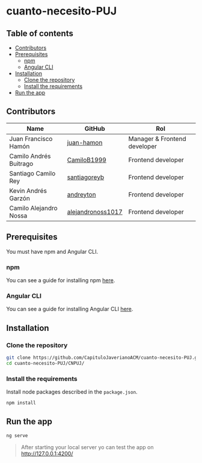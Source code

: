 # cuanto-necesito-PUJ

## Table of contents

- [Contributors](#Contributors)
- [Prerequisites](#Prerequisites)
    - [npm](#npm)
    - [Angular CLI](#Angular-CLI)
- [Installation](#Installation)
    - [Clone the repository](#Clone-the-repository)
    - [Install the requirements](#Install-the-requirements)
- [Run the app](#Run-the-app)

## Contributors

| Name      | GitHub | Rol |
| ----------- | ----------- | ----------- |
| Juan Francisco Hamón | [juan-hamon](https://github.com/juan-hamon) | Manager & Frontend developer |
| Camilo Andrés Buitrago | [CamiloB1999](https://github.com/CamiloB1999) | Frontend developer |
| Santiago Camilo Rey | [santiagoreyb](https://github.com/santiagoreyb) | Frontend developer |
| Kevin Andrés Garzón | [andreyton](https://github.com/andreyton) | Frontend developer |
| Camilo Alejandro Nossa | [alejandronoss1017](https://github.com/alejandronoss1017) | Frontend developer |

## Prerequisites

You must have npm and Angular CLI.

### npm

You can see a guide for installing npm [here](https://nodejs.org/en/download/package-manager/).

### Angular CLI

You can see a guide for installing Angular CLI [here](https://angular.io/cli).

## Installation

### Clone the repository

```sh
git clone https://github.com/CapituloJaverianoACM/cuanto-necesito-PUJ.git
cd cuanto-necesito-PUJ/CNPUJ/
```

### Install the requirements

Install node packages described in the `package.json`.

```sh
npm install
```

## Run the app

```sh
ng serve
```
> After starting your local server yo can test the app on http://127.0.0.1:4200/